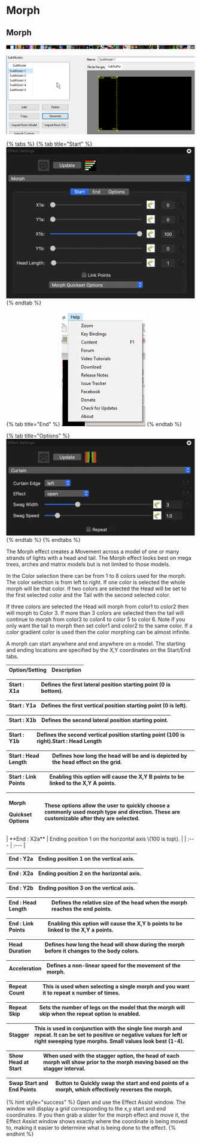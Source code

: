 # Morph

## Morph

![Icon](../../.gitbook/assets/image%20%28401%29.png)

![Sequencer Grid](../../.gitbook/assets/image%20%2885%29.png)

{% tabs %}
{% tab title="Start" %}
![](../../.gitbook/assets/image-756.png)
{% endtab %}

{% tab title="End" %}
![](../../.gitbook/assets/image%20%28565%29.png)
{% endtab %}

{% tab title="Options" %}
![](../../.gitbook/assets/image%20%28464%29.png)
{% endtab %}
{% endtabs %}

The Morph effect creates a Movement across a model of one or many strands of lights with a head and tail. The Morph effect looks best on mega trees, arches and matrix models but is not limited to those models.

In the Color selection there can be from 1 to 8 colors used for the morph. The color selection is from left to right. If one color is selected the whole morph will be that color. If two colors are selected the Head will be set to the first selected color and the Tail with the second selected color.

If three colors are selected the Head will morph from color1 to color2 then will morph to Color 3. If more than 3 colors are selected then the tail will continue to morph from color3 to color4 to color 5 to color 6. Note if you only want the tail to morph then set color1 and color2 to the same color. If a color gradient color is used then the color morphing can be almost infinite.

A morph can start anywhere and end anywhere on a model. The starting and ending locations are specified by the X,Y coordinates on the Start/End tabs.

| Option/Setting | Description |
| :--- | :--- |


| **Start : X1a** | Defines the first lateral position starting point \(0 is bottom\). |
| :--- | :--- |


| **Start : Y1a** | Defines the first vertical position starting point \(0 is left\). |
| :--- | :--- |


| **Start : X1b** | Defines the second lateral position starting point. |
| :--- | :--- |


| **Start : Y1b** | Defines the second vertical position starting point \(100 is right\).Start : Head Length |
| :--- | :--- |


| **Start : Head Length** | Defines how long the head will be and is depicted by the head effect on the grid. |
| :--- | :--- |


| **Start : Link Points** | Enabling this option will cause the X,Y B points to be linked to the X,Y A points. |
| :--- | :--- |


<table>
  <thead>
    <tr>
      <th style="text-align:left">
        <p><b>Morph</b>
        </p>
        <p><b>Quickset Options</b>
        </p>
      </th>
      <th style="text-align:left">These options allow the user to quickly choose a commonly used morph type
        and direction. These are customizable after they are selected.</th>
    </tr>
  </thead>
  <tbody></tbody>
</table>| **End : X2a** | Ending position 1 on the horizontal axis \(100 is top\). |
| :--- | :--- |


| **End : Y2a** | Ending position 1 on the vertical axis. |
| :--- | :--- |


| **End : X2a** | Ending position 2 on the horizontal axis. |
| :--- | :--- |


| **End : Y2b** | Ending position 3 on the vertical axis. |
| :--- | :--- |


| **End : Head Length** | Defines the relative size of the head when the morph reaches the end points. |
| :--- | :--- |


| **End : Link Points** | Enabling this option will cause the X,Y b points to be linked to the X,Y a points. |
| :--- | :--- |


| **Head Duration** | Defines how long the head will show during the morph before it changes to the body colors. |
| :--- | :--- |


| **Acceleration** | Defines a non-linear speed for the movement of the morph. |
| :--- | :--- |


| **Repeat Count** | This is used when selecting a single morph and you want it to repeat x number of times. |
| :--- | :--- |


| **Repeat Skip** | Sets the number of legs on the model that the morph will skip when the repeat option is enabled. |
| :--- | :--- |


| **Stagger** | This is used in conjunction with the single line morph and repeat. It can be set to positive or negative values for left or right sweeping type morphs. Small values look best \(1-4\). |
| :--- | :--- |


| **Show Head at Start** | When used with the stagger option, the head of each morph will show prior to the morph moving based on the stagger interval. |
| :--- | :--- |


| **Swap Start and End Points** | Button to Quickly swap the start and end points of a morph, which effectively reverses the morph. |
| :--- | :--- |


{% hint style="success" %}
Open and use the Effect Assist window. The window will display a grid corresponding to the x,y start and end coordinates. If you then grab a slider for the morph effect and move it, the Effect Assist window shows exactly where the coordinate is being moved to, making it easier to determine what is being done to the effect.
{% endhint %}

